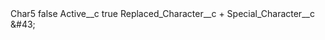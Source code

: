 <?xml version="1.0" encoding="UTF-8"?>
<CustomMetadata xmlns="http://soap.sforce.com/2006/04/metadata" xmlns:xsi="http://www.w3.org/2001/XMLSchema-instance" xmlns:xsd="http://www.w3.org/2001/XMLSchema">
    <label>Char5</label>
    <protected>false</protected>
    <values>
        <field>Active__c</field>
        <value xsi:type="xsd:boolean">true</value>
    </values>
    <values>
        <field>Replaced_Character__c</field>
        <value xsi:type="xsd:string">+</value>
    </values>
    <values>
        <field>Special_Character__c</field>
        <value xsi:type="xsd:string">&amp;#43;</value>
    </values>
</CustomMetadata>
